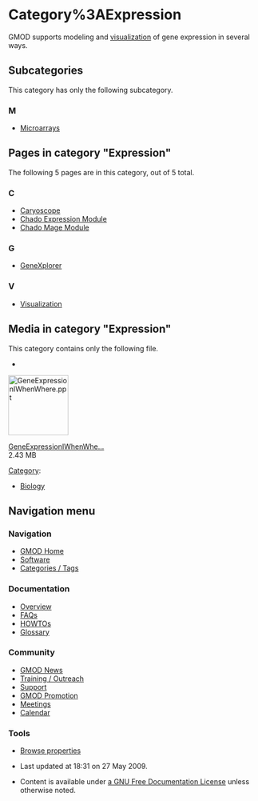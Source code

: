 



<span id="top"></span>




# <span dir="auto">Category%3AExpression</span>









GMOD supports modeling and
[visualization](Visualization "Visualization") of gene expression in
several ways.


## Subcategories

This category has only the following subcategory.



### M

- [Microarrays](Category%3AMicroarrays "Category%3AMicroarrays")




## Pages in category "Expression"

The following 5 pages are in this category, out of 5 total.



### C

- [Caryoscope](Caryoscope "Caryoscope")
- [Chado Expression
  Module](Chado_Expression_Module "Chado Expression Module")
- [Chado Mage Module](Chado_Mage_Module "Chado Mage Module")

### G

- [GeneXplorer](GeneXplorer "GeneXplorer")

### V

- [Visualization](Visualization "Visualization")




## Media in category "Expression"

This category contains only the following file.

- 

  

  

  <img
  src="../mediawiki/skins/common/images/icons/fileicon.png" width="120"
  height="120" alt="GeneExpressionIWhenWhere.ppt" />

  

  

  

  [GeneExpressionIWhenWhe...](File:GeneExpressionIWhenWhere.ppt "File:GeneExpressionIWhenWhere.ppt")  
  2.43 MB  

  

  





[Category](Special%3ACategories "Special%3ACategories"):

- [Biology](Category%3ABiology "Category%3ABiology")






## Navigation menu









### Navigation



- <span id="n-GMOD-Home">[GMOD Home](Main_Page)</span>
- <span id="n-Software">[Software](GMOD_Components)</span>
- <span id="n-Categories-.2F-Tags">[Categories /
  Tags](Categories)</span>




### Documentation



- <span id="n-Overview">[Overview](Overview)</span>
- <span id="n-FAQs">[FAQs](Category%3AFAQ)</span>
- <span id="n-HOWTOs">[HOWTOs](Category%3AHOWTO)</span>
- <span id="n-Glossary">[Glossary](Glossary)</span>




### Community



- <span id="n-GMOD-News">[GMOD News](GMOD_News)</span>
- <span id="n-Training-.2F-Outreach">[Training /
  Outreach](Training_and_Outreach)</span>
- <span id="n-Support">[Support](Support)</span>
- <span id="n-GMOD-Promotion">[GMOD Promotion](GMOD_Promotion)</span>
- <span id="n-Meetings">[Meetings](Meetings)</span>
- <span id="n-Calendar">[Calendar](Calendar)</span>




### Tools

- <span id="t-smwbrowselink"><a href="Special%253ABrowse/Category%3AExpression" rel="smw-browse">Browse
  properties</a></span>



- <span id="footer-info-lastmod">Last updated at 18:31 on 27 May
  2009.</span>
<!-- - <span id="footer-info-viewcount">19,313 page views.</span> -->
- <span id="footer-info-copyright">Content is available under
  <a href="http://www.gnu.org/licenses/fdl-1.3.html" class="external"
  rel="nofollow">a GNU Free Documentation License</a> unless otherwise
  noted.</span>

<!-- -->



<!-- -->




